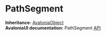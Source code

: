 # PathSegment

**Inheritance:** [AvaloniaObject](https://reference.avaloniaui.net/api/Avalonia/AvaloniaObject/)\
**AvaloniaUI documentation:** PathSegment [API](https://reference.avaloniaui.net/api/Avalonia.Media/PathSegment/)
